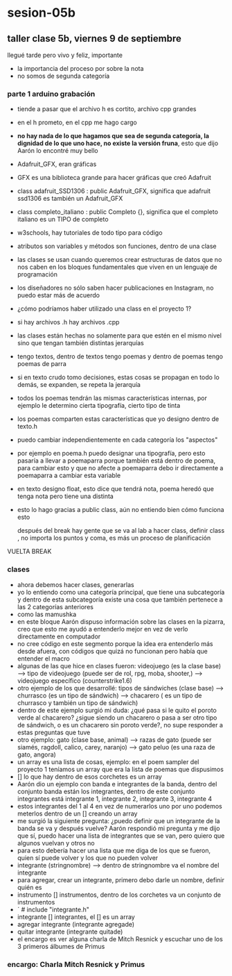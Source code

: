 # sesion-05b

## taller clase 5b, viernes 9 de septiembre

llegué tarde pero vivo y feliz, importante

- la importancia del proceso por sobre la nota
- no somos de segunda categoría

### parte 1 arduino grabación

- tiende a pasar que el archivo h es cortito, archivo cpp grandes
- en el h prometo, en el cpp me hago cargo
- **no hay nada de lo que hagamos que sea de segunda categoría, la dignidad de lo que uno hace, no existe la versión fruna**, esto que dijo Aarón lo encontré muy bello
- Adafruit_GFX, eran gráficas
- GFX es una biblioteca grande para hacer gráficas que creó Adafruit
- class adafruit_SSD1306 : public Adafruit_GFX, significa que adafruit ssd1306 es también un Adafruit_GFX
- class completo_italiano : public Completo {}, significa que el completo italiano es un TIPO de completo
- w3schools,  hay tutoriales de todo tipo para código
- atributos son variables y métodos son funciones, dentro de una clase
- las clases se usan cuando queremos crear estructuras de datos que no nos caben en los bloques fundamentales que viven en un lenguaje de programación
- los diseñadores no sólo saben hacer publicaciones en Instagram, no puedo estar más de acuerdo
- ¿cómo podríamos haber utilizado una class en el proyecto 1?
- si hay archivos .h hay archivos .cpp
- las clases están hechas no solamente para que estén en el mismo nivel sino que tengan también distintas jerarquías
- tengo textos, dentro de textos tengo poemas y dentro de poemas tengo poemas de parra
- si en texto crudo tomo decisiones, estas cosas se propagan en todo lo demás, se expanden, se repeta la jerarquía
- todos los poemas tendrán las mismas características internas, por ejemplo le determino cierta tipografía, cierto tipo de tinta
- los poemas comparten estas características que yo designo dentro de texto.h
- puedo cambiar independientemente en cada categoría los "aspectos"
- por ejemplo en poema.h puedo designar una tipografía, pero esto pasaría a llevar a poemaparra porque también está dentro de poema, para cambiar esto y que no afecte a poemaparra debo ir directamente a poemaparra a cambiar esta variable
- en texto designo float, esto dice que tendrá nota, poema heredó que tenga nota pero tiene una distinta
- esto lo hago gracias a public class, aún no entiendo bien cómo funciona esto

  después del break hay gente que se va al lab a hacer class, definir class , no importa los puntos y coma, es más un proceso de planificación

VUELTA BREAK

### clases

- ahora debemos hacer clases, generarlas
- yo lo entiendo como una categoría principal, que tiene una subcategoría y dentro de esta subcategoría existe una cosa que también pertenece a las 2 categorías anteriores
- como las mamushka
- en este bloque Aarón dispuso información sobre las clases en la pizarra, creo que esto me ayudó a entenderlo mejor en vez de verlo directamente en computador
- no cree código en este segmento porque la idea era entenderlo más desde afuera, con códigos que quizá no funcionan pero había que entender el macro
- algunas de las que hice en clases fueron: videojuego (es la clase base) --> tipo de videojuego (puede ser de rol, rpg, moba, shooter,) --> videojuego específico (counterstrike1.6)
- otro ejemplo de los que desarrollé: tipos de sándwiches (clase base) --> churrasco (es un tipo de sándwich) --> chacarero ( es un tipo de churrasco y también un tipo de sándwich)
- dentro de este ejemplo surgió mi duda: ¿qué pasa si le quito el poroto verde al chacarero? ¿sigue siendo un chacarero o pasa a ser otro tipo de sándwich, o es un chacarero sin poroto verde?, no supe responder a estas preguntas que tuve
- otro ejemplo: gato (clase base, animal) --> razas de gato (puede ser siamés, ragdoll, calico, carey, naranjo) --> gato peluo (es una raza de gato, angora)
- un array es una lista de cosas, ejemplo: en el poem sampler del proyecto 1 teníamos un array que era la lista de poemas que dispusimos
- [] lo que hay dentro de esos corchetes es un array
- Aarón dio un ejemplo con banda e integrantes de la banda, dentro del conjunto banda están los integrantes, dentro de este conjunto integrantes está integrante 1, integrante 2, integrante 3, integrante 4
- estos integrantes del 1 al 4 en vez de numerarlos uno por uno podemos meterlos dentro de un [] creando un array
- me surgió la siguiente pregunta: ¿puedo definir que un integrante de la banda se va y después vuelve? Aarón respondió mi pregunta y me dijo que sí, puedo hacer una lista de integrantes que se van, pero quiero que algunos vuelvan y otros no
- para esto debería hacer una lista que me diga de los que se fueron, quien sí puede volver y los que no pueden volver
- integrante (stringnombre) --> dentro de stringnombre va el nombre del integrante
- para agregar, crear un integrante, primero debo darle un nombre, definir quién es
- instrumento [] instrumentos, dentro de los corchetes va un conjunto de instrumentos
- ´ # include "integrante.h"
- integrante [] integrantes, el [] es un array
- agregar integrante (integrante agregade)
- quitar integrante (integrante quitade)
- el encargo es ver alguna charla de Mitch Resnick y escuchar uno de los 3 primeros álbumes de Primus

### encargo: Charla Mitch Resnick y Primus
